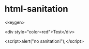 # html-sanitation

&lt;keygen&gt;

&lt;div style="color=red"&gt;Test&lt;/div&gt;

&lt;script&gt;alert("no sanitation!");&lt;/script&gt;
